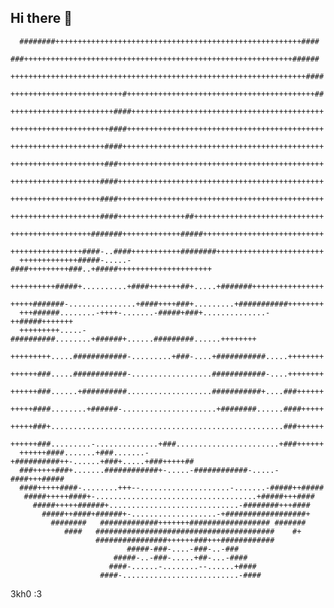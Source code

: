 ## Hi there 👋

<!--
[![asmagaa GitHub stats](https://github-readme-stats.vercel.app/api?username=asmagaa)](https://github.com/asmagaa/github-readme-stats)
Links/sources:
shields - https://shields.io/
-->

      ########+++++++++++++++++++++++++++++++++++++++++++++++++++++++####   
      ###++++++++++++++++++++++++++++++++++++++++++++++++++++++++++++###### 
      ++++++++++++++++++++++++++++++++++++++++++++++++++++++++++++++++++####
      +++++++++++++++++++++++++#++++++++++++++++++++++++++++++++++++++++++##
      +++++++++++++++++++++++####+++++++++++++++++++++++++++++++++++++++++++
      ++++++++++++++++++++++####++++++++++++++++++++++++++++++++++++++++++++
      +++++++++++++++++++++####+++++++++++++++++++++++++++++++++++++++++++++
      +++++++++++++++++++++###++++++++++++++++++++++++++++++++++++++++++++++
      ++++++++++++++++++++####++++++++++++++++++++++++++++++++++++++++++++++
      ++++++++++++++++++++####++++++++++++++++++++++++++++++++++++++++++++++
      ++++++++++++++++++++####+++++++++++++++##+++++++++++++++++++++++++++++
      ++++++++++++++++++#######+++++++++++++#####+++++++++++++++++++++++++++
      ++++++++++++++++####-..####+++++++++++########++++++++++++++++++++++++
      +++++++++++++#####-.....-####+++++++++###..+#####+++++++++++++++++++++
      ++++++++++#####+..........+####+++++++##+.....+#######++++++++++++++++
      +++++#######-...............+####++++###+.........+###########++++++++
      +++######........-++++-.......-#####+###+..............-++#####+++++++
      +++++++++.....-##########........+######+......#########......++++++++
      +++++++++.....############-.........+###-....+###########.....++++++++
      ++++++###.....############-..................############-....++++++++
      ++++++###......+##########...................###########+....###++++++
      +++++####........+######-.....................+########......####+++++
      +++++###+....................................................###++++++
      ++++++###.........-..............+###.......................+###++++++
      ++++++####.......+###.......-+##########++-......+###+.....+###+++++##
      ###+++++###+.......############+-.....-############-.....-####+++#####
      ####+++++####-........+++--....................-.......-#####++#####  
       #####+++++####+-....................................+#####+++####    
         #####+++++######+.............................-########+++####     
           #####++####+######+-...................-+##################+     
             ########   #############+++++++################## #######      
                ####   ########################################    #+       
                       ################++++++###+++############             
                              #####-###-....-###-..-###                     
                           #####-..-###-.....+##-...-####                   
                          ####-......-........--......+####                 
                        ####-..........................-####                

  3kh0 :3
